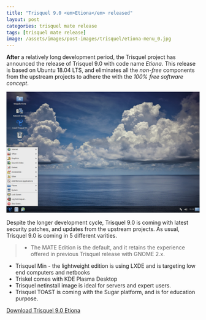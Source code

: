 ```yaml
---
title: "Trisquel 9.0 <em>Etiona</em> released"
layout: post
categories: trisquel mate release
tags: [trisquel mate release]
image: /assets/images/post-images/trisquel/etiona-menu_0.jpg
---
```


**After** a relatively long development period, the Trisquel project has announced the release of Trisquel 9.0 with code name *Etiona*. This release is based on Ubuntu 18.04 LTS, and eliminates all the *non-free* components from the upstream projects to adhere the with the *100% free software concept*.

![Trisquel 9.0 Preview](/assets/images/post-images/trisquel/etiona-menu_0.jpg)

Despite the longer development cycle, Trisquel 9.0 is coming with latest security patches, and updates from the upstream projects. As usual, Trisquel 9.0 is coming in 5 different varities.

> - The MATE Edition is the default, and it retains the experience offered in previous Trisquel release with GNOME 2.x.
- Trisquel Min - the lightweight edition is using LXDE and is targeting low end computers and netbooks
- Triskel comes with KDE Plasma Desktop
- Trisquel netinstall image is ideal for servers and expert users.
- Trisquel TOAST is coming with the Sugar platform, and is for education purpose.

<a href="https://trisquel.info/en/download" class="download">Download Trisquel 9.0 Etiona</a>